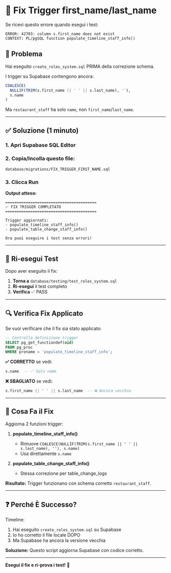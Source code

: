 # 🔧 Fix Trigger first_name/last_name

Se ricevi questo errore quando esegui i test:

```
ERROR: 42703: column s.first_name does not exist
CONTEXT: PL/pgSQL function populate_timeline_staff_info()
```

## 🚨 Problema

Hai eseguito `create_roles_system.sql` PRIMA della correzione schema.

I trigger su Supabase contengono ancora:
```sql
COALESCE(
  NULLIF(TRIM(s.first_name || ' ' || s.last_name), ''),
  s.name
)
```

Ma `restaurant_staff` ha solo `name`, non `first_name`/`last_name`.

---

## ✅ Soluzione (1 minuto)

### 1. Apri Supabase SQL Editor

### 2. Copia/Incolla questo file:
```
database/migrations/FIX_TRIGGER_FIRST_NAME.sql
```

### 3. Clicca Run

**Output atteso:**
```
========================================
✅ FIX TRIGGER COMPLETATO
========================================

Trigger aggiornati:
- populate_timeline_staff_info()
- populate_table_change_staff_info()

Ora puoi eseguire i test senza errori!
```

---

## 🧪 Ri-esegui Test

Dopo aver eseguito il fix:

1. **Torna a** `database/testing/test_roles_system.sql`
2. **Ri-esegui** il test completo
3. **Verifica** ✅ PASS

---

## 🔍 Verifica Fix Applicato

Se vuoi verificare che il fix sia stato applicato:

```sql
-- Controlla definizione trigger
SELECT pg_get_functiondef(oid)
FROM pg_proc
WHERE proname = 'populate_timeline_staff_info';
```

**✅ CORRETTO** se vedi:
```sql
s.name  -- ✅ Solo name
```

**❌ SBAGLIATO** se vedi:
```sql
s.first_name || ' ' || s.last_name  -- ❌ Ancora vecchio
```

---

## 📝 Cosa Fa il Fix

Aggiorna 2 funzioni trigger:

1. **populate_timeline_staff_info()**
   - Rimuove `COALESCE(NULLIF(TRIM(s.first_name || ' ' || s.last_name), ''), s.name)`
   - Usa direttamente `s.name`

2. **populate_table_change_staff_info()**
   - Stessa correzione per table_change_logs

**Risultato:** Trigger funzionano con schema corretto `restaurant_staff`.

---

## ❓ Perché È Successo?

Timeline:
1. Hai eseguito `create_roles_system.sql` su Supabase
2. Io ho corretto il file locale DOPO
3. Ma Supabase ha ancora la versione vecchia

**Soluzione:** Questo script aggiorna Supabase con codice corretto.

---

**Esegui il fix e ri-prova i test!** 🚀
